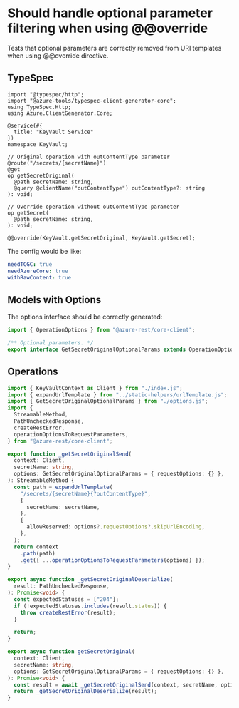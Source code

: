 # Should handle optional parameter filtering when using @@override

Tests that optional parameters are correctly removed from URI templates when using @@override directive.

## TypeSpec

```tsp
import "@typespec/http";
import "@azure-tools/typespec-client-generator-core";
using TypeSpec.Http;
using Azure.ClientGenerator.Core;

@service(#{
  title: "KeyVault Service"
})
namespace KeyVault;

// Original operation with outContentType parameter
@route("/secrets/{secretName}")
@get
op getSecretOriginal(
  @path secretName: string,
  @query @clientName("outContentType") outContentType?: string
): void;

// Override operation without outContentType parameter
op getSecret(
  @path secretName: string,
): void;

@@override(KeyVault.getSecretOriginal, KeyVault.getSecret);
```

The config would be like:

```yaml
needTCGC: true
needAzureCore: true
withRawContent: true
```

## Models with Options

The options interface should be correctly generated:

```ts models:withOptions
import { OperationOptions } from "@azure-rest/core-client";

/** Optional parameters. */
export interface GetSecretOriginalOptionalParams extends OperationOptions {}
```

## Operations

```ts operations
import { KeyVaultContext as Client } from "./index.js";
import { expandUrlTemplate } from "../static-helpers/urlTemplate.js";
import { GetSecretOriginalOptionalParams } from "./options.js";
import {
  StreamableMethod,
  PathUncheckedResponse,
  createRestError,
  operationOptionsToRequestParameters,
} from "@azure-rest/core-client";

export function _getSecretOriginalSend(
  context: Client,
  secretName: string,
  options: GetSecretOriginalOptionalParams = { requestOptions: {} },
): StreamableMethod {
  const path = expandUrlTemplate(
    "/secrets/{secretName}{?outContentType}",
    {
      secretName: secretName,
    },
    {
      allowReserved: options?.requestOptions?.skipUrlEncoding,
    },
  );
  return context
    .path(path)
    .get({ ...operationOptionsToRequestParameters(options) });
}

export async function _getSecretOriginalDeserialize(
  result: PathUncheckedResponse,
): Promise<void> {
  const expectedStatuses = ["204"];
  if (!expectedStatuses.includes(result.status)) {
    throw createRestError(result);
  }

  return;
}

export async function getSecretOriginal(
  context: Client,
  secretName: string,
  options: GetSecretOriginalOptionalParams = { requestOptions: {} },
): Promise<void> {
  const result = await _getSecretOriginalSend(context, secretName, options);
  return _getSecretOriginalDeserialize(result);
}
```
